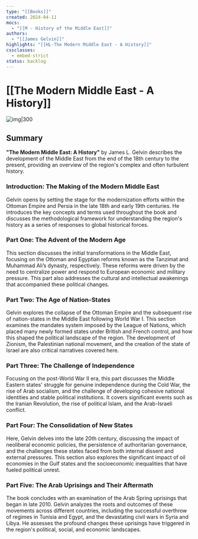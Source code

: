```yaml
---
type: "[[Books]]"
created: 2024-04-11
mocs:
  - "[[M - History of the Middle East]]"
authors:
  - "[[James Gelvin]]"
highlights: "[[HL-The Modern Middle East - A History]]"
cssclasses:
  - embed-strict
status: backlog
---
```

#  [[The Modern Middle East - A History]]

![img|300](https://m.media-amazon.com/images/I/71C5bN9I5DL._SL1360_.jpg)

## Summary

**"The Modern Middle East: A History"** by James L. Gelvin describes the development of the Middle East from the end of the 18th century to the present, providing an overview of the region's complex and often turbulent history. 

### Introduction: The Making of the Modern Middle East

Gelvin opens by setting the stage for the modernization efforts within the Ottoman Empire and Persia in the late 18th and early 19th centuries. He introduces the key concepts and terms used throughout the book and discusses the methodological framework for understanding the region's history as a series of responses to global historical forces.

### Part One: The Advent of the Modern Age

This section discusses the initial transformations in the Middle East, focusing on the Ottoman and Egyptian reforms known as the Tanzimat and Muhammad Ali’s dynasty, respectively. These reforms were driven by the need to centralize power and respond to European economic and military pressure. This part also addresses the cultural and intellectual awakenings that accompanied these political changes.

### Part Two: The Age of Nation-States

Gelvin explores the collapse of the Ottoman Empire and the subsequent rise of nation-states in the Middle East following World War I. This section examines the mandates system imposed by the League of Nations, which placed many newly formed states under British and French control, and how this shaped the political landscape of the region. The development of Zionism, the Palestinian national movement, and the creation of the state of Israel are also critical narratives covered here.

### Part Three: The Challenge of Independence

Focusing on the post-World War II era, this part discusses the Middle Eastern states' struggle for genuine independence during the Cold War, the rise of Arab socialism, and the challenge of developing cohesive national identities and stable political institutions. It covers significant events such as the Iranian Revolution, the rise of political Islam, and the Arab-Israeli conflict.

### Part Four: The Consolidation of New States

Here, Gelvin delves into the late 20th century, discussing the impact of neoliberal economic policies, the persistence of authoritarian governance, and the challenges these states faced from both internal dissent and external pressures. This section also explores the significant impact of oil economies in the Gulf states and the socioeconomic inequalities that have fueled political unrest.

### Part Five: The Arab Uprisings and Their Aftermath

The book concludes with an examination of the Arab Spring uprisings that began in late 2010. Gelvin analyzes the roots and outcomes of these movements across different countries, including the successful overthrow of regimes in Tunisia and Egypt, and the devastating civil wars in Syria and Libya. He assesses the profound changes these uprisings have triggered in the region's political, social, and economic landscapes.
